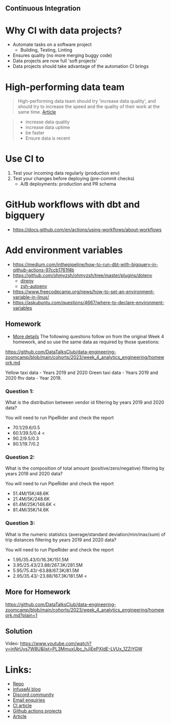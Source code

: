 ## Continuous Integration

# Why CI with data projects?
  * Automate tasks on a software project
    - Building, Testing, Linting
  * Ensures quality (no more merging buggy code)
  * Data projects are now full 'soft projects'
  * Data projects should take advantage of the automation CI brings

# High-performing data team
  > High-performing data team should try 'increase data quality', and should try to increase the speed and the quality of their work at the same time.
  > [Article](https://medium.com/geekculture/high-performance-data-teams-dont-care-about-data-quality-52baa4141fe8)

  > - increase data quality
  > - increase data uptime
  > - be faster
  > - Ensure data is recent

# Use CI to
  1. Test your incoming data regularly (production env)
  2. Test your changes before deploying (pre-commit checks)
     - A/B deployments: production and PR schema

# GitHub workflows with dbt and bigquery
  - https://docs.github.com/en/actions/using-workflows/about-workflows

# Add environment variables
  - https://medium.com/inthepipeline/how-to-run-dbt-with-bigquery-in-github-actions-97ccb1761f4b
  - https://github.com/ohmyzsh/ohmyzsh/tree/master/plugins/dotenv
    - [direnv](https://github.com/direnv/direnv)
    - [zsh-autoenv](https://github.com/Tarrasch/zsh-autoenv)
  - https://www.freecodecamp.org/news/how-to-set-an-environment-variable-in-linux/
  - https://askubuntu.com/questions/4667/where-to-declare-environment-variables

## Homework
  - [More details](https://github.com/DataTalksClub/data-engineering-zoomcamp/blob/main/cohorts/2023/workshops/piperider.md)
The following questions follow on from the original Week 4 homework, and so use the same data as required by those questions:

https://github.com/DataTalksClub/data-engineering-zoomcamp/blob/main/cohorts/2023/week_4_analytics_engineering/homework.md

Yellow taxi data - Years 2019 and 2020
Green taxi data - Years 2019 and 2020
fhv data - Year 2019.

### Question 1:

What is the distribution between vendor id filtering by years 2019 and 2020 data?

You will need to run PipeRider and check the report

* 70.1/29.6/0.5
* 60.1/39.5/0.4 <
* 90.2/9.5/0.3
* 80.1/19.7/0.2

### Question 2:

What is the composition of total amount (positive/zero/negative) filtering by years 2019 and 2020 data?

You will need to run PipeRider and check the report


* 51.4M/15K/48.6K
* 21.4M/5K/248.6K
* 61.4M/25K/148.6K <
* 81.4M/35K/14.6K

### Question 3:

What is the numeric statistics (average/standard deviation/min/max/sum) of trip distances filtering by years 2019 and 2020 data?

You will need to run PipeRider and check the report


* 1.95/35.43/0/16.3K/151.5M
* 3.95/25.43/23.88/267.3K/281.5M
* 5.95/75.43/-63.88/67.3K/81.5M
* 2.95/35.43/-23.88/167.3K/181.5M <

## More for Homework
https://github.com/DataTalksClub/data-engineering-zoomcamp/blob/main/cohorts/2023/week_4_analytics_engineering/homework.md?plain=1


## Solution
Video: https://www.youtube.com/watch?v=inNrUys7W8U&list=PL3MmuxUbc_hJjEePXIdE-LVUx_1ZZjYGW

# Links:
  - [Repo](https://github.com/InfuseAI/taxi_rides_ny_duckdb)
  - [InfuseAI blog](https://blog.infuseai.io/)
  - [Discord community](https://discord.com/invite/328QcXnkKD)
  - [Email enquiries](product@piperider.io)
  - [CI article](https://docs.piperider.io/ci/introduction)
  - [Github actions projects](https://github.com/DataTalksClub/project-of-the-week/blob/main/2023-01-11-github_actions-1.md)
  - [Article](https://medium.com/geekculture/high-performance-data-teams-dont-care-about-data-quality-52baa4141fe8)

